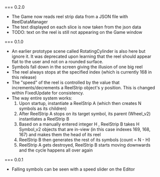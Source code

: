 === 0.2.0
- The Game now reads reel strip data from a JSON file with ReelDataManager
- The text displayed on each slice is now taken from the json data
- TODO: text on the reel is still not appearing on the Game window

=== 0.1.0
- An earlier prototype scene called RotatingCylinder is also here but ignore it. It was deprecated upon learning that the reel should appear flat to the user and not on a rounded surface.
- Symbols fall down in the screen giving the illusion of one big reel
- The reel always stops at the specified index (which is currently 168 in this release)
- The "speed" of the reel is controlled by the value that increments/decrements a ReelStrip object's y position. This is changed within FixedUpdate for consistency.
- The way entire system works:
    1. Upon startup, instantiate a ReelStrip A (which then creates N symbols as its children)
    2. After ReelStrip A stops on its target symbol, its parent (Wheel_v2) instantiates a ReelStrip B
    3. Based on a manually entered integer H , ReelStrip B takes H Symbol_v2 objects that are in-view (in this case indexes 169, 168, 167) and makes them the head of its reel
    4. ReelStrip B then generates the rest of its symbols (count = N - H)
    5. ReelStrip A gets destroyed, ReelStrip B starts moving downwards and the cycle happens all over again

=== 0.0.1
- Falling symbols can be seen with a speed slider on the Editor